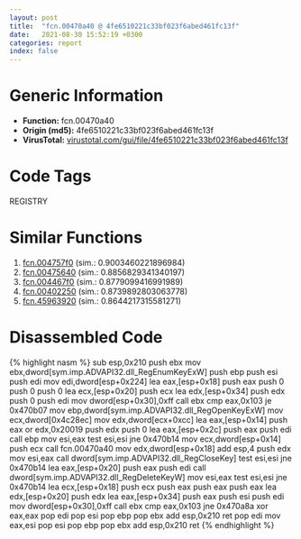 ```yaml
---
layout: post
title:  "fcn.00470a40 @ 4fe6510221c33bf023f6abed461fc13f"
date:   2021-08-30 15:52:19 +0300
categories: report
index: false
---
```


# Generic Information
- **Function:** fcn.00470a40
- **Origin (md5):** 4fe6510221c33bf023f6abed461fc13f
- **VirusTotal:** [virustotal.com/gui/file/4fe6510221c33bf023f6abed461fc13f][virustotal_ref]

# Code Tags
<span class="tag" id="REGISTRY">REGISTRY</span>


# Similar Functions

1. [fcn.004757f0][similar_1_ref] (sim.: 0.9003460221896984)
2. [fcn.00475640][similar_2_ref] (sim.: 0.8856829341340197)
3. [fcn.004467f0][similar_3_ref] (sim.: 0.8779099416991989)
4. [fcn.00402250][similar_4_ref] (sim.: 0.8739892803063778)
5. [fcn.45963920][similar_5_ref] (sim.: 0.8644217315581271)


# Disassembled Code

{% highlight nasm %}
sub esp,0x210
push ebx
mov ebx,dword[sym.imp.ADVAPI32.dll_RegEnumKeyExW]
push ebp
push esi
push edi
mov edi,dword[esp+0x224]
lea eax,[esp+0x18]
push eax
push 0
push 0
push 0
lea ecx,[esp+0x20]
push ecx
lea edx,[esp+0x34]
push edx
push 0
push edi
mov dword[esp+0x30],0xff
call ebx
cmp eax,0x103
je 0x470b07
mov ebp,dword[sym.imp.ADVAPI32.dll_RegOpenKeyExW]
mov ecx,dword[0x4c28ec]
mov edx,dword[ecx+0xcc]
lea eax,[esp+0x14]
push eax
or edx,0x20019
push edx
push 0
lea eax,[esp+0x2c]
push eax
push edi
call ebp
mov esi,eax
test esi,esi
jne 0x470b14
mov ecx,dword[esp+0x14]
push ecx
call fcn.00470a40
mov edx,dword[esp+0x18]
add esp,4
push edx
mov esi,eax
call dword[sym.imp.ADVAPI32.dll_RegCloseKey]
test esi,esi
jne 0x470b14
lea eax,[esp+0x20]
push eax
push edi
call dword[sym.imp.ADVAPI32.dll_RegDeleteKeyW]
mov esi,eax
test esi,esi
jne 0x470b14
lea ecx,[esp+0x18]
push ecx
push eax
push eax
push eax
lea edx,[esp+0x20]
push edx
lea eax,[esp+0x34]
push eax
push esi
push edi
mov dword[esp+0x30],0xff
call ebx
cmp eax,0x103
jne 0x470a8a
xor eax,eax
pop edi
pop esi
pop ebp
pop ebx
add esp,0x210
ret
pop edi
mov eax,esi
pop esi
pop ebp
pop ebx
add esp,0x210
ret
{% endhighlight %}


[similar_1_ref]: /report/fcn.004757f0@4fe6510221c33bf023f6abed461fc13f
[similar_2_ref]: /report/fcn.00475640@4fe6510221c33bf023f6abed461fc13f
[similar_3_ref]: /report/fcn.004467f0@4fe6510221c33bf023f6abed461fc13f
[similar_4_ref]: /report/fcn.00402250@a2475448bf4050c1583e1970984a4d00
[similar_5_ref]: /report/fcn.45963920@284c9c9722cef7520dddfe58806fd72f
[virustotal_ref]: https://www.virustotal.com/gui/file/4fe6510221c33bf023f6abed461fc13f